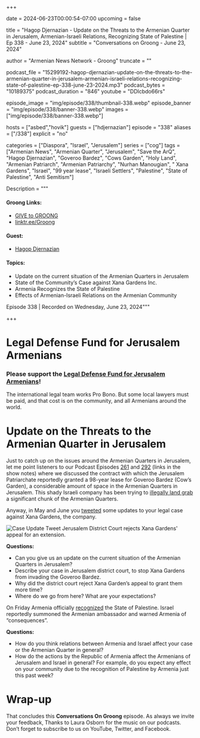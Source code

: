 +++

date = 2024-06-23T00:00:54-07:00
upcoming = false

title = "Hagop Djernazian - Update on the Threats to the Armenian Quarter in Jerusalem, Armenian-Israeli Relations, Recognizing State of Palestine | Ep 338 - June 23, 2024"
subtitle = "Conversations on Groong - June 23, 2024"

author = "Armenian News Network - Groong"
truncate = ""

podcast_file = "15299192-hagop-djernazian-update-on-the-threats-to-the-armenian-quarter-in-jerusalem-armenian-israeli-relations-recognizing-state-of-palestine-ep-338-june-23-2024.mp3"
podcast_bytes = "10189375"
podcast_duration = "846"
youtube = "DDlcbdo66rs"

episode_image = "img/episode/338/thumbnail-338.webp"
episode_banner = "img/episode/338/banner-338.webp"
images = ["img/episode/338/banner-338.webp"]

hosts = ["asbed","hovik"]
guests = ["hdjernazian"]
episode = "338"
aliases = ["/338"]
explicit = "no"

categories = ["Diaspora", "Israel", "Jerusalem"]
series = ["cog"]
tags = ["Armenian News", "Armenian Quarter", "Jerusalem", "Save the ArQ", "Hagop Djernazian", "Goveroo Bardez", "Cows Garden", "Holy Land", "Armenian Patriarch", "Armenian Patriarchy", "Nurhan Manougian", " Xana Gardens", "Israel", "99 year lease", "Israeli Settlers", "Palestine", "State of Palestine", "Anti Semitism"]



Description = """

#### Groong Links:
* [GIVE to GROONG](https://podcasts.groong.org/donate)
* [linktr.ee/Groong](https://linktr.ee/groong)

#### Guest: 
* [Hagop Djernazian](/guest/hdjernazian)

#### Topics:
* Update on the current situation of the Armenian Quarters in Jerusalem
* State of the Community’s Case against Xana Gardens Inc.
* Armenia Recognizes the State of Palestine
* Effects of Armenian-Israeli Relations on the Armenian Community

Episode 338 | Recorded on Wednesday, June 23, 2024"""

+++

# Legal Defense Fund for Jerusalem Armenians

### Please support the **[Legal Defense Fund for Jerusalem Armenians](https://givebutter.com/ArmenianQuarter)!**

The international legal team works Pro Bono. But some local lawyers must be paid, and that cost is on the community, and all Armenians around the world.


# Update on the Threats to the Armenian Quarter in Jerusalem

Just to catch up on the issues around the Armenian Quarters in Jerusalem, let me point listeners to our Podcast Episodes [261](https://podcasts.groong.org/261) and [292](https://podcasts.groong.org/292) (links in the show notes) where we discussed the contract with which the Jerusalem Patriarchate reportedly granted a 98-year lease for Goveroo Bardez (Cow’s Garden), a considerable amount of space in the Armenian Quarters in Jerusalem. This shady Israeli company has been trying to [illegally land grab](https://www.newarab.com/news/armenians-jerusalem-repel-armed-israeli-settlers) a significant chunk of the Armenian Quarters.

Anyway, in May and June you [tweeted](https://x.com/SavetheArQ/status/1798710742373617747) some updates to your legal case against Xana Gardens, the company.


![Case Update Tweet](/img/episode/338/Save-the-ArQ-202406.png "Case Update Tweet")
Jerusalem District Court rejects Xana Gardens' appeal for an extension.

**Questions:**
* Can you give us an update on the current situation of the Armenian Quarters in Jerusalem?
* Describe your case in Jerusalem district court, to stop Xana Gardens from invading the Goveroo Bardez.
* Why did the district court reject Xana Garden’s appeal to grant them more time?
* Where do we go from here? What are your expectations?


On Friday Armenia officially [recognized](https://www.azatutyun.am/a/33003853.html) the State of Palestine. Israel reportedly summoned the Armenian ambassador and warned Armenia of “consequences”.

**Questions:**
* How do you think relations between Armenia and Israel affect your case or the Armenian Quarter in general?
* How do the actions by the Republic of Armenia affect the Armenians of Jerusalem and Israel in general? For example, do you expect any effect on your community due to the recognition of Palestine by Armenia just this past week?


# Wrap-up

That concludes this **Conversations On Groong** episode. As always we invite your feedback, Thanks to Laura Osborn for the music on our podcasts. Don’t forget to subscribe to us on YouTube, Twitter, and Facebook.
